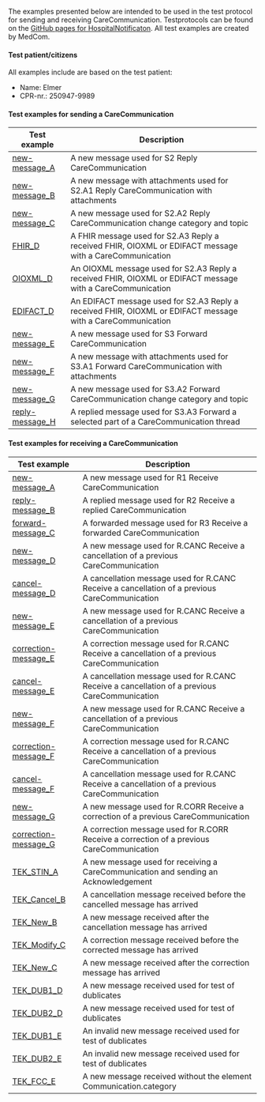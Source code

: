 The examples presented below are intended to be used in the test protocol for sending and receiving CareCommunication. Testprotocols can be found on the [GitHub pages for HospitalNotificaton](https://medcomdk.github.io/dk-medcom-carecommunication/#2-test-and-certification). All test examples are created by MedCom. 

#### Test patient/citizens
All examples include are based on the test patient:
* Name: Elmer
* CPR-nr.: 250947-9989

#### Test examples for sending a CareCommunication

|  Test example     |     Description     |
|---|---|
| [new-message_A](./) | A new message used for S2 Reply CareCommunication  |
| [new-message_B](./) | A new message with attachments used for S2.A1 Reply CareCommunication with attachments |
| [new-message_C](./) | A new message used for S2.A2 Reply CareCommunication change category and topic|
| [FHIR_D](./) | A FHIR message used for S2.A3 Reply a received FHIR, OIOXML or EDIFACT message with a CareCommunication |
| [OIOXML_D](./) | An OIOXML message used for S2.A3 Reply a received FHIR, OIOXML or EDIFACT message with a CareCommunication|
| [EDIFACT_D](./) | An EDIFACT message used for S2.A3 Reply a received FHIR, OIOXML or EDIFACT message with a CareCommunication|
| [new-message_E](./) | A new message used for S3 Forward CareCommunication  |
| [new-message_F](./) | A new message with attachments used for S3.A1 Forward CareCommunication with attachments |
| [new-message_G](./) | A new message used for S3.A2 Forward CareCommunication change category and topic|
| [reply-message_H](./) | A replied message used for S3.A3 Forward a selected part of a CareCommunication thread|

#### Test examples for receiving a CareCommunication

|  Test example     |     Description     |
|---|---|
| [new-message_A](./) | A new message used for R1 Receive CareCommunication  |
| [reply-message_B](./) | A replied message used for R2 Receive a replied CareCommunication |
| [forward-message_C](./) | A forwarded message used for R3 Receive a forwarded CareCommunication |
| [new-message_D](./) | A new message used for R.CANC Receive a cancellation of a previous CareCommunication |
| [cancel-message_D](./) | A cancellation message used for R.CANC Receive a cancellation of a previous CareCommunication |
| [new-message_E](./) | A new message used for R.CANC Receive a cancellation of a previous CareCommunication |
| [correction-message_E](./) | A correction message used for R.CANC Receive a cancellation of a previous CareCommunication |
| [cancel-message_E](./) | A cancellation message used for R.CANC Receive a cancellation of a previous CareCommunication |
| [new-message_F](./) | A new message used for R.CANC Receive a cancellation of a previous CareCommunication |
| [correction-message_F](./) | A correction message used for R.CANC Receive a cancellation of a previous CareCommunication |
| [cancel-message_F](./) | A cancellation message used for R.CANC Receive a cancellation of a previous CareCommunication |
| [new-message_G](./) | A new message used for R.CORR Receive a correction of a previous CareCommunication |
| [correction-message_G](./) | A correction message used for R.CORR Receive a correction of a previous CareCommunication |
| [TEK_STIN_A](./) | A new message used for receiving a CareCommunication and sending an Acknowledgement |
| [TEK_Cancel_B](./) | A cancellation message received before the cancelled message has arrived |
| [TEK_New_B](./) | A new message received after the cancellation message has arrived |
| [TEK_Modify_C](./) | A correction message received before the corrected message has arrived |
| [TEK_New_C](./) | A new message received after the correction message has arrived |
| [TEK_DUB1_D](./) | A new message received used for test of dublicates |
| [TEK_DUB2_D](./) | A new message received used for test of dublicates |
| [TEK_DUB1_E](./) | An invalid new message received used for test of dublicates |
| [TEK_DUB2_E](./) | An invalid new message received used for test of dublicates |
| [TEK_FCC_E](./) | A new message received without the element Communication.category |




